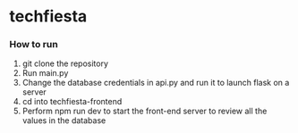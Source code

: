 # techfiesta

### How to run

1. git clone the repository
2. Run main.py
3. Change the database credentials in api.py and run it to launch flask on a server
4. cd into techfiesta-frontend
5. Perform npm run dev to start the front-end server to review all the values in the database
